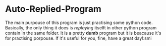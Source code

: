 # Auto-Replied-Program
The main purpouse of this program is just practising some python code. Basically, the only thing it does is _replaying_ itselft in other python program contain in the same folder.
It is a pretty **dumb** program but it is beacause it's for practising porpouse. If it's useful for you, fine, have a great day!:smi
